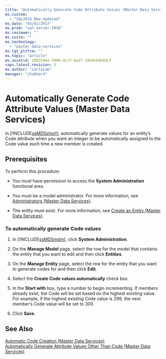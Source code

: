 ```yaml
---
title: "Automatically Generate Code Attribute Values (Master Data Services) | Microsoft Docs"
ms.custom: 
  - "SQL2016_New_Updated"
ms.date: "03/01/2017"
ms.prod: "sql-server-2016"
ms.reviewer: ""
ms.suite: ""
ms.technology: 
  - "master-data-services"
ms.tgt_pltfrm: ""
ms.topic: "article"
ms.assetid: 19b354ee-2906-4cc7-ba2f-32b4543bddcf
caps.latest.revision: 5
ms.author: "carlasab"
manager: "jhubbard"
---
```

# Automatically Generate Code Attribute Values (Master Data Services)
  In [!INCLUDE[ssMDSshort](../analysis-services/includes/ssmdsshort-md.md)], automatically generate values for an entity’s Code attribute when you want an integer to be automatically assigned to the Code value each time a new member is created.  
  
## Prerequisites  
 To perform this procedure:  
  
-   You must have permission to access the **System Administration** functional area.  
  
-   You must be a model administrator. For more information, see [Administrators &#40;Master Data Services&#41;](../master-data-services/administrators-master-data-services.md).  
  
-   The entity must exist. For more information, see [Create an Entity &#40;Master Data Services&#41;](../master-data-services/create-an-entity-master-data-services.md).  
  
### To automatically generate Code values  
  
1.  In [!INCLUDE[ssMDSmdm](../database-engine/install/windows/includes/ssmdsmdm-md.md)], click **System Administration**.  
  
2.  On the **Manage Model** page, select the row for the model that contains the entity that you want to edit and then click **Entities**.  
  
3.  On the **Manage Entity** page, select the row for the entity that you want to generate codes for and then click **Edit**.  
  
4.  Select the **Create Code values automatically** check box.  
  
5.  In the **Start with** box, type a number to begin incrementing. If members already exist, the Code will be set based on the highest existing value. For example, if the highest existing Code value is 299, the next member’s Code value will be set to 300.  
  
6.  Click **Save**.  
  
## See Also  
 [Automatic Code Creation &#40;Master Data Services&#41;](../master-data-services/automatic-code-creation-master-data-services.md)   
 [Automatically Generate Attribute Values Other Than Code &#40;Master Data Services&#41;](../master-data-services/automatically-generate-attribute-values-other-than-code-master-data-services.md)  
  
  